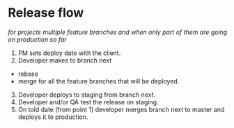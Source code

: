 # Release flow
_for projects multiple feature branches and when only part of them are going on production so far_

1. PM sets deploy date with the client.
2. Developer makes to branch next
  * rebase
  * merge
  for all the feature branches that will be deployed.
3. Developer deploys to staging from branch next.
4. Developer and/or QA test the release on staging.
5. On told date (from point 1) developer merges branch next to master and deploys it to production.
